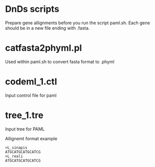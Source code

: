 # DnDs scripts
Prepare gene allignments before you run the script paml.sh. Each gene should be in a new file ending with .fasta. 

# catfasta2phyml.pl
Used within paml.sh to convert fasta format to .phyml

# codeml_1.ctl
Input control file for paml

# tree_1.tre
Input tree for PAML

Allignemt format example
```
>L_sinapis
ATGCATGCATGCATCG
>L_reali
ATGCATGCATGCATCG
```


